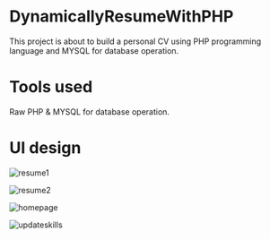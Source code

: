 # DynamicallyResumeWithPHP
This project is about to build a personal CV using PHP programming language and MYSQL for database operation.

# Tools used 
   Raw PHP &
   MYSQL for database operation.
# UI design
![resume1](https://user-images.githubusercontent.com/33100614/63511491-2ce09400-c503-11e9-9ea2-efe6766bca67.jpg)  

![resume2](https://user-images.githubusercontent.com/33100614/63511541-48e43580-c503-11e9-8125-8598058439eb.jpg)

![homepage](https://user-images.githubusercontent.com/33100614/63511567-57325180-c503-11e9-9182-54a5f6a3fba4.jpg)

![updateskills](https://user-images.githubusercontent.com/33100614/63511599-6dd8a880-c503-11e9-8078-83295a1cf98f.jpg)



